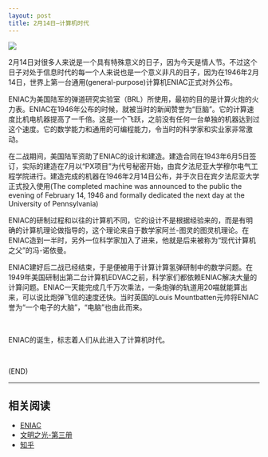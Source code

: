 ```yaml
---
layout: post
title: 2月14日—计算机时代
---
```



<img src="https://upload.wikimedia.org/wikipedia/commons/thumb/6/6c/ENIAC_Penn1.jpg/440px-ENIAC_Penn1.jpg" />

2月14日对很多人来说是一个具有特殊意义的日子，因为今天是情人节。不过这个日子对处于信息时代的每一个人来说也是一个意义非凡的日子，因为在1946年2月14日，世界上第一台通用(general-purpose)计算机ENIAC正式对外公布。

ENIAC为美国陆军的弹道研究实验室（BRL）所使用，最初的目的是计算火炮的火力表。ENIAC在1946年公布的时候，就被当时的新闻赞誉为“巨脑”。它的计算速度比机电机器提高了一千倍。这是一个飞跃，之前没有任何一台单独的机器达到过这个速度。它的数学能力和通用的可编程能力，令当时的科学家和实业家非常激动。

在二战期间，美国陆军资助了ENIAC的设计和建造。建造合同在1943年6月5日签订，实际的建造在7月以“PX项目”为代号秘密开始，由宾夕法尼亚大学穆尔电气工程学院进行。建造完成的机器在1946年2月14日公布，并于次日在宾夕法尼亚大学正式投入使用(The completed machine was announced to the public the evening of February 14, 1946 and formally dedicated the next day at the University of Pennsylvania)

ENIAC的研制过程和以往的计算机不同，它的设计不是根据经验来的，而是有明确的计算机理论做指导的，这个理论来自于数学家阿兰-图灵的图灵机理论。在ENIAC造到一半时，另外一位科学家加入了进来，他就是后来被称为“现代计算机之父”的冯-诺依曼。

ENIAC建好后二战已经结束，于是便被用于计算计算氢弹研制中的数学问题。在1949年美国研制出第二台计算机EDVAC之前，科学家们都依赖ENIAC解决大量的计算问题。ENIAC一天能完成几千万次乘法，一条炮弹的轨道用20喵就能算出来，可以说比炮弹飞信的速度还快。当时英国的Louis Mountbatten元帅将ENIAC誉为“一个电子的大脑”，“电脑”也由此而来。

<br/>

ENIAC的诞生，标志着人们从此进入了计算机时代。

<br/>

(END)

---

##	相关阅读

*	[ENIAC](https://en.wikipedia.org/wiki/ENIAC)
*	[文明之光-第三册](https://book.douban.com/subject/26275177/)
*	[知乎](https://www.zhihu.com/question/55808679/answer/146358736)